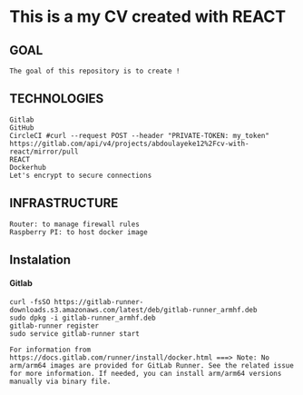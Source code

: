 # This is a my CV created with REACT

## GOAL
```The goal of this repository is to create ! ```

## TECHNOLOGIES
```
Gitlab
GitHub
CircleCI #curl --request POST --header "PRIVATE-TOKEN: my_token" https://gitlab.com/api/v4/projects/abdoulayeke12%2Fcv-with-react/mirror/pull
REACT
Dockerhub
Let's encrypt to secure connections
```
## INFRASTRUCTURE
```
Router: to manage firewall rules
Raspberry PI: to host docker image
```
## Instalation
#### Gitlab
```
curl -fsSO https://gitlab-runner-downloads.s3.amazonaws.com/latest/deb/gitlab-runner_armhf.deb
sudo dpkg -i gitlab-runner_armhf.deb
gitlab-runner register
sudo service gitlab-runner start

For information from https://docs.gitlab.com/runner/install/docker.html ===> Note: No arm/arm64 images are provided for GitLab Runner. See the related issue for more information. If needed, you can install arm/arm64 versions manually via binary file.
```

